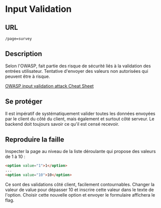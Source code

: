# Input Validation


## URL

`/page=survey`

## Description

Selon l'OWASP, fait partie des risque de sécurité liés à la validation des entrées utilisateur.
Tentative d'envoyer des valeurs non autorisées qui peuvent être à risque.

[OWASP input validation attack Cheat Sheet](https://cheatsheetseries.owasp.org/cheatsheets/Input_Validation_Cheat_Sheet.html)

## Se protéger

Il est impératif de systématiquement valider toutes les données envoyées par le client du côté du client, mais également et surtout côté serveur. Le backend doit toujours savoir ce qu'il est censé recevoir.

## Reproduire la faille

Inspecter la page au niveau de la liste déroulante qui propose des valeurs de 1 à 10 :
```html
<option value="1">1</option>
...
<option value="10">10</option>
```
Ce sont des validations côté client, facilement contournables.
Changer la valeur de value pour dépasser 10 et inscrire cette valeur dans le texte de l'option. Choisir cette nouvelle option et envoyer le formulaire affichera le flag.